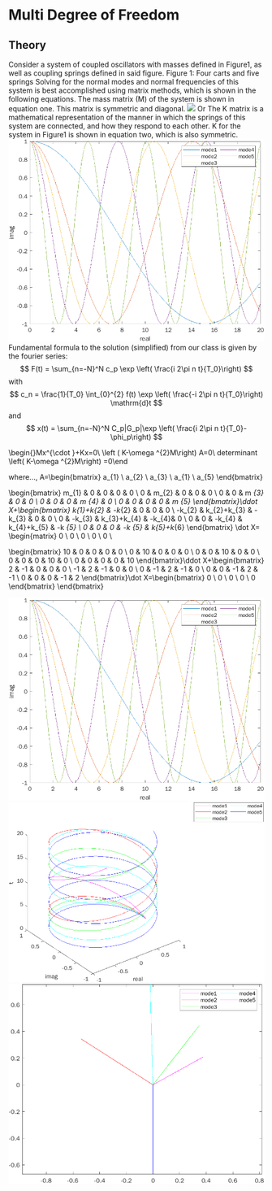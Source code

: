 # Multi Degree of Freedom

## Theory
Consider a system of coupled oscillators with masses defined in Figure1, as well as coupling springs defined in said figure.
Figure 1: Four carts and five springs
Solving for the normal modes and normal frequencies of this system is best accomplished using matrix methods, which is shown in the following equations. The mass matrix (M) of the system is shown in equation one. This matrix is symmetric and diagonal.
![](src/m5.png)
Or 
The K matrix is a mathematical representation of the manner in which the springs of this system
are connected, and how they respond to each other. K for the system in Figure1 is shown in equation two, which is also symmetric.
![](src/fig1.png)
Fundamental formula to the solution (simplified) from our class is given by the fourier series:
$$ F(t) = \sum_{n=-N}^N c_p \exp \left( \frac{i 2\pi n t}{T_0}\right) $$
with 
$$ c_n = \frac{1}{T_0} \int_{0}^{2} f(t) \exp \left( \frac{-i 2\pi n t}{T_0}\right) \mathrm{d}t $$
and
$$ x(t) = \sum_{n=-N}^N C_p|G_p|\exp \left( \frac{i 2\pi n t}{T_0}-\phi_p\right) $$ 

\begin{}Mx^{\cdot }+Kx=0\\
\left ( K-\omega ^{2}M\right) A=0\\
determinant \left( K-\omega ^{2}M\right) =0\end

where...,  A=\begin{bmatrix}
a_{1} \\
a_{2} \\
a_{3} \\
a_{1} \\
a_{5}
\end{bmatrix}

\begin{bmatrix}
m_{1} & 0 & 0 & 0 & 0 \\
0 & m_{2} & 0 & 0 & 0 \\
0 & 0 & m _{3} & 0 & 0 \\
0 & 0 & 0 & m _{4} & 0 \\
0 & 0 & 0 & 0 & m _{5}
\end{bmatrix}\ddot X+\begin{bmatrix}
k_{1}+k_{2} & -k_{2} & 0 & 0 & 0 \\
-k_{2} & k_{2}+k_{3} & -k_{3} & 0 & 0 \\
0 & -k_{3} & k_{3}+k_{4} & -k_{4}& 0 \\
0 & 0 & -k_{4} & k_{4}+k_{5} & -k _{5} \\
0 & 0 & 0 & -k _{5} & k_{5}+k_{6}
\end{bmatrix} \dot X= \begin{matrix}
0 \\ 0 \\
0 \\ 0 \\ 0 \\

\begin{bmatrix}
10 & 0 & 0 & 0 & 0 \\
0 & 10 & 0 & 0 & 0 \\
0 & 0 & 10 & 0 & 0 \\
0 & 0 & 0 & 10 & 0 \\
0 & 0 & 0 & 0 & 10
\end{bmatrix}\ddot X+\begin{bmatrix}
2 & -1 & 0 & 0 & 0 \\
-1 & 2 & -1 & 0 & 0 \\
0 & -1 & 2 & -1 & 0 \\
0 & 0 & -1 & 2 & -1 \\
0 & 0 & 0 & -1 & 2
\end{bmatrix}\dot X=\begin{bmatrix}
0 \\
0 \\
0 \\
0 \\
0
\end{bmatrix}
\end{bmatrix}

![](src/fig1.png)
![](src/fig2.png)
![](src/fig3.png)

